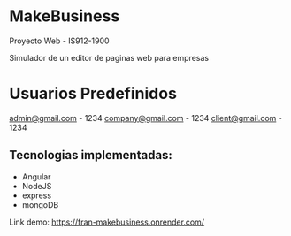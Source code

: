# MakeBusiness
Proyecto Web  -  IS912-1900

Simulador de un editor de paginas web para empresas

# Usuarios Predefinidos
admin@gmail.com - 1234
company@gmail.com - 1234
client@gmail.com - 1234

Tecnologias implementadas:
---
* Angular
* NodeJS
* express
* mongoDB

Link demo: https://fran-makebusiness.onrender.com/
